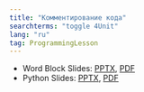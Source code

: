```yaml
---
title: "Комментирование кода"
searchterms: "toggle 4Unit"
lang: "ru"
tag: ProgrammingLesson
---
```

 <ul>
 <li class="ng-binding">Word Block Slides:
 <a href="ProgrammingLessons/CommentsRU.pptx">PPTX</a>,
 <a href="ProgrammingLessons/CommentsRU.pdf">PDF</a>
 </li>
 <li class="ng-binding">Python Slides:
 <a href="ProgrammingLessons/CommentsPyRU.pptx">PPTX</a>,
 <a href="ProgrammingLessons/CommentsPyRU.pdf">PDF</a>
 </li>
 </ul>
